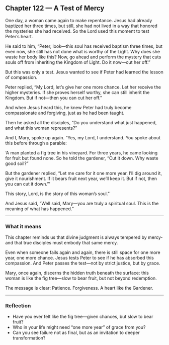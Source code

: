 ## Chapter 122 — A Test of Mercy

One day, a woman came again to make repentance. Jesus had already baptized her three times, but still, she had not lived in a way that honored the mysteries she had received. So the Lord used this moment to test Peter’s heart.

He said to him, “Peter, look—this soul has received baptism three times, but even now, she still has not done what is worthy of the Light. Why does she waste her body like this? Now, go ahead and perform the mystery that cuts souls off from inheriting the Kingdom of Light. Do it now—cut her off.”

But this was only a test. Jesus wanted to see if Peter had learned the lesson of compassion.

Peter replied, “My Lord, let’s give her one more chance. Let her receive the higher mysteries. If she proves herself worthy, she can still inherit the Kingdom. But if not—then you can cut her off.”

And when Jesus heard this, he knew Peter had truly become compassionate and forgiving, just as he had been taught.

Then he asked all the disciples, “Do you understand what just happened, and what this woman represents?”

And I, Mary, spoke up again. “Yes, my Lord, I understand. You spoke about this before through a parable:

‘A man planted a fig tree in his vineyard. For three years, he came looking for fruit but found none. So he told the gardener, “Cut it down. Why waste good soil?”  

But the gardener replied, “Let me care for it one more year. I’ll dig around it, give it nourishment. If it bears fruit next year, we’ll keep it. But if not, then you can cut it down.”’

This story, Lord, is the story of this woman’s soul.”

And Jesus said, “Well said, Mary—you are truly a spiritual soul. This is the meaning of what has happened.”

---

### What it means

This chapter reminds us that divine judgment is always tempered by mercy-and that true disciples must embody that same mercy.

Even when someone fails again and again, there is still space for one more year, one more chance. Jesus tests Peter to see if he has absorbed this compassion. And Peter passes the test—not by strict justice,
but by grace.

Mary, once again, discerns the hidden truth beneath the surface: this woman is like the fig tree—slow to bear fruit, but not beyond redemption.

The message is clear:
Patience. Forgiveness. A heart like the Gardener.

---

### Reflection

* Have you ever felt like the fig tree—given chances, but slow to bear fruit?
* Who in your life might need “one more year” of grace from you?
* Can you see failure not as final, but as an invitation to deeper transformation?
